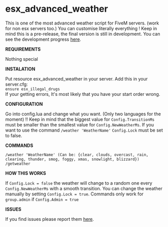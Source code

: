 # esx_advanced_weather
This is one of the most advanced weather script for FiveM servers. (work for non esx servers too.)
You can customise literally everything !
Keep in mind this is a pre-release, the final version is still in development.
You can see the development progress [here](https://github.com/Jardi-land/esx_advanced_weather/projects/1).

**REQUIREMENTS**

Nothing special

**INSTALATION**

Put resource esx_advanced_weather in your server.
Add this in your server.cfg:  
```ensure esx_illegal_drugs```   
If your getting errors, It's most likely that you have your start order wrong.

**CONFIGURATION**

Go into config.lua and change what you want. (Only two languages for the moment)
!! Keep in mind that the biggest value for ```Config.TransitionMs``` must be smaller than the smallest value for ```Config.NewWeatherMs```.
If you want to use the command ```/weather 'WeatherName'``` ```Config.Lock``` must be set to false.

**COMMANDS**

```
/weather 'WeatherName' (Can be: {clear, clouds, overcast, rain, clearing, thunder, smog, foggy, xmas, snowlight, blizzard})
/getweather
```

**HOW THIS WORKS**

If ```Config.Lock = false``` the weather will change to a random one every ```Config.NewWeatherMs``` with a smooth transition.
You can change the weather manually by setting ```Config.Lock = true```.
Commands only work for ```group.admin``` if ```Config.Admin = true```

**ISSUES**

If you find issues please report them [here](https://github.com/Jardi-land/esx_advanced_weather/issues).